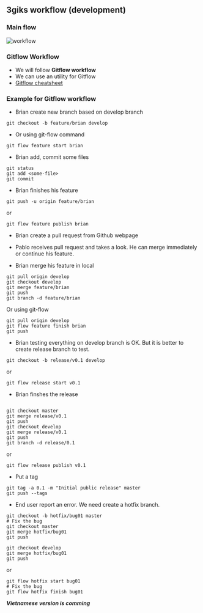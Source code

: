 ## 3giks workflow (development)

### Main flow

![workflow](3gikswf.png)

### Gitflow Workflow

- We will follow **Gitflow workflow**
- We can use an utility for Gitflow
- [Gitflow cheatsheet](http://danielkummer.github.io/git-flow-cheatsheet/)

### Example for Gitflow workflow

- Brian create new branch based on develop branch

```
git checkout -b feature/brian develop
```


- Or using git-flow command

```
git flow feature start brian

```


- Brian add, commit some files

```
git status
git add <some-file>
git commit

```

- Brian finishes his feature

```
git push -u origin feature/brian

```

or

```
git flow feature publish brian
```

- Brian create a pull request from Github webpage

- Pablo receives pull request and takes a look. He can merge immediately or continue his feature. 

- Brian merge his feature in local

```
git pull origin develop
git checkout develop
git merge feature/brian
git push
git branch -d feature/brian

```

Or using git-flow

```
git pull origin develop
git flow feature finish brian
git push

```


- Brian testing everything on develop branch is OK. But it is better to create release branch to test.

```
git checkout -b release/v0.1 develop

```

or

```
git flow release start v0.1
```

- Brian finshes the release

```

git checkout master
git merge release/v0.1
git push
git checkout develop
git merge release/v0.1
git push
git branch -d release/0.1

``` 

or 

```
git flow release publish v0.1

```

- Put a tag

```
git tag -a 0.1 -m "Initial public release" master
git push --tags

```

- End user report an error. We need create a hotfix branch.

```
git checkout -b hotfix/bug01 master
# Fix the bug
git checkout master
git merge hotfix/bug01
git push

git checkout develop
git merge hotfix/bug01
git push

```

or 

```
git flow hotfix start bug01
# Fix the bug
git flow hotfix finish bug01

```


***Vietnamese version is comming***